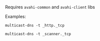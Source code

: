 Requires ```avahi-common``` and ```avahi-client``` libs 


Examples:
```
multicast-dns -t _http._tcp

multicast-dns -t _scanner._tcp
```